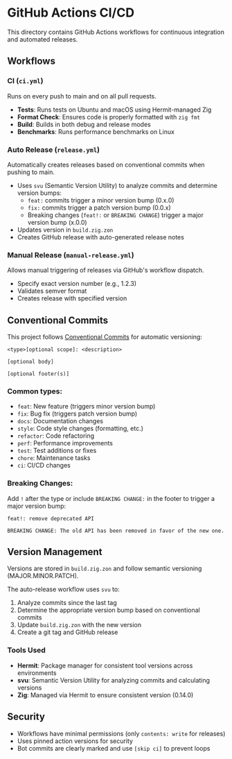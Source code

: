 # GitHub Actions CI/CD

This directory contains GitHub Actions workflows for continuous integration and automated releases.

## Workflows

### CI (`ci.yml`)
Runs on every push to main and on all pull requests.

- **Tests**: Runs tests on Ubuntu and macOS using Hermit-managed Zig
- **Format Check**: Ensures code is properly formatted with `zig fmt`
- **Build**: Builds in both debug and release modes
- **Benchmarks**: Runs performance benchmarks on Linux

### Auto Release (`release.yml`)
Automatically creates releases based on conventional commits when pushing to main.

- Uses `svu` (Semantic Version Utility) to analyze commits and determine version bumps:
  - `feat:` commits trigger a minor version bump (0.x.0)
  - `fix:` commits trigger a patch version bump (0.0.x)
  - Breaking changes (`feat!:` or `BREAKING CHANGE`) trigger a major version bump (x.0.0)
- Updates version in `build.zig.zon`
- Creates GitHub release with auto-generated release notes

### Manual Release (`manual-release.yml`)
Allows manual triggering of releases via GitHub's workflow dispatch.

- Specify exact version number (e.g., 1.2.3)
- Validates semver format
- Creates release with specified version

## Conventional Commits

This project follows [Conventional Commits](https://www.conventionalcommits.org/) for automatic versioning:

```
<type>[optional scope]: <description>

[optional body]

[optional footer(s)]
```

### Common types:
- `feat`: New feature (triggers minor version bump)
- `fix`: Bug fix (triggers patch version bump)
- `docs`: Documentation changes
- `style`: Code style changes (formatting, etc.)
- `refactor`: Code refactoring
- `perf`: Performance improvements
- `test`: Test additions or fixes
- `chore`: Maintenance tasks
- `ci`: CI/CD changes

### Breaking Changes:
Add `!` after the type or include `BREAKING CHANGE:` in the footer to trigger a major version bump:

```
feat!: remove deprecated API

BREAKING CHANGE: The old API has been removed in favor of the new one.
```

## Version Management

Versions are stored in `build.zig.zon` and follow semantic versioning (MAJOR.MINOR.PATCH).

The auto-release workflow uses `svu` to:
1. Analyze commits since the last tag
2. Determine the appropriate version bump based on conventional commits
3. Update `build.zig.zon` with the new version
4. Create a git tag and GitHub release

### Tools Used

- **Hermit**: Package manager for consistent tool versions across environments
- **svu**: Semantic Version Utility for analyzing commits and calculating versions
- **Zig**: Managed via Hermit to ensure consistent version (0.14.0)

## Security

- Workflows have minimal permissions (only `contents: write` for releases)
- Uses pinned action versions for security
- Bot commits are clearly marked and use `[skip ci]` to prevent loops
